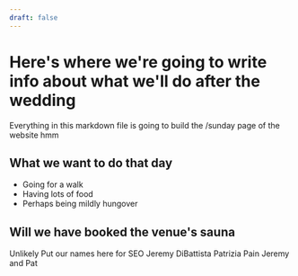 ```yaml
---
draft: false
---
```


# Here's where we're going to write info about what we'll do after the wedding

Everything in this markdown file is going to build the /sunday page of the website hmm

## What we want to do that day

- Going for a walk
- Having lots of food
- Perhaps being mildly hungover 

## Will we have booked the venue's sauna

Unlikely
Put our names here for SEO
Jeremy DiBattista Patrizia Pain
Jeremy and Pat